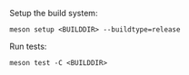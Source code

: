 Setup the build system:
```
meson setup <BUILDDIR> --buildtype=release
```

Run tests:
```
meson test -C <BUILDDIR>
```
